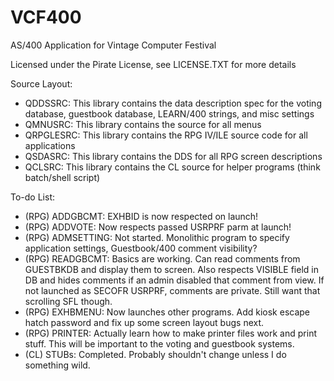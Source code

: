 # VCF400
 AS/400 Application for Vintage Computer Festival

 Licensed under the Pirate License, see LICENSE.TXT for more details

Source Layout:

* QDDSSRC: 	This library contains the data description spec for the voting database, guestbook database, LEARN/400 strings, and misc settings
* QMNUSRC:	This library contains the source for all menus
* QRPGLESRC:	This library contains the RPG IV/ILE source code for all applications
* QSDASRC:	This library contains the DDS for all RPG screen descriptions
* QCLSRC:       This library contains the CL source for helper programs (think batch/shell script)


To-do List:

* (RPG) ADDGBCMT: EXHBID is now respected on launch!
* (RPG) ADDVOTE: Now respects passed USRPRF parm at launch!
* (RPG) ADMSETTING: Not started. Monolithic program to specify application settings, Guestbook/400 comment visibility?
* (RPG) READGBCMT: Basics are working. Can read comments from GUESTBKDB and display them to screen. Also respects VISIBLE field in DB and hides comments if an admin disabled that comment from view. If not launched as SECOFR USRPRF, comments are private. Still want that scrolling SFL though.
* (RPG) EXHBMENU: Now launches other programs. Add kiosk escape hatch password and fix up some screen layout bugs next.
* (RPG) PRINTER: Actually learn how to make printer files work and print stuff. This will be important to the voting and guestbook systems.
* (CL) STUBs: Completed. Probably shouldn't change unless I do something wild.
